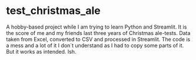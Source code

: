 # test_christmas_ale
A hobby-based project while I am trying to learn Python and Streamlit. 
It is the score of me and my friends last three years of Christmas ale-tests. 
Data taken from Excel, converted to CSV and processed in Streamlit. 
The code is a mess and a lot of it I don`t understand as I had to copy some parts of it.
But it works as intended. Ish.
